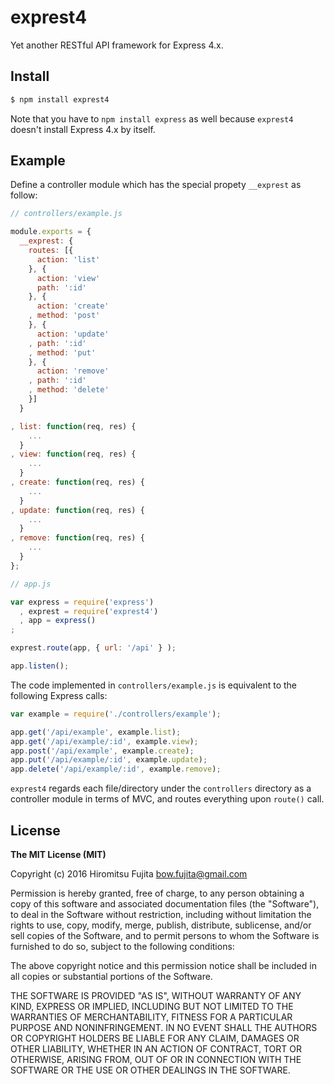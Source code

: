# exprest4

Yet another RESTful API framework for Express 4.x.

## Install

```sh
$ npm install exprest4
```

Note that you have to `npm install express` as well because `exprest4` doesn't install Express 4.x by itself.


## Example

Define a controller module which has the special propety `__exprest` as follow:

```javascript
// controllers/example.js

module.exports = {
  __exprest: {
    routes: [{
      action: 'list'
    }, {
      action: 'view'
      path: ':id'
    }, {
      action: 'create'
    , method: 'post'
    }, {
      action: 'update'
    , path: ':id'
    , method: 'put'
    }, {
      action: 'remove'
    , path: ':id'
    , method: 'delete'
    }]
  }

, list: function(req, res) {
    ...
  }
, view: function(req, res) {
    ...
  }
, create: function(req, res) {
    ...
  }
, update: function(req, res) {
    ...
  }
, remove: function(req, res) {
    ...
  }
};
```

```javascript
// app.js

var express = require('express')
  , exprest = require('exprest4')
  , app = express()
;

exprest.route(app, { url: '/api' } );

app.listen();
```

The code implemented in `controllers/example.js` is equivalent to the following Express calls:

```javascript
var example = require('./controllers/example');

app.get('/api/example', example.list);
app.get('/api/example/:id', example.view);
app.post('/api/example', example.create);
app.put('/api/example/:id', example.update);
app.delete('/api/example/:id', example.remove);
```

`exprest4` regards each file/directory under the `controllers` directory as a controller module in terms of MVC, and routes everything upon `route()` call.


## License

**The MIT License (MIT)**

Copyright (c) 2016 Hiromitsu Fujita <bow.fujita@gmail.com>

Permission is hereby granted, free of charge, to any person obtaining a copy of this software and associated documentation files (the "Software"), to deal in the Software without restriction, including without limitation the rights to use, copy, modify, merge, publish, distribute, sublicense, and/or sell copies of the Software, and to permit persons to whom the Software is furnished to do so, subject to the following conditions:

The above copyright notice and this permission notice shall be included in all copies or substantial portions of the Software.

THE SOFTWARE IS PROVIDED "AS IS", WITHOUT WARRANTY OF ANY KIND, EXPRESS OR IMPLIED, INCLUDING BUT NOT LIMITED TO THE WARRANTIES OF MERCHANTABILITY, FITNESS FOR A PARTICULAR PURPOSE AND NONINFRINGEMENT. IN NO EVENT SHALL THE AUTHORS OR COPYRIGHT HOLDERS BE LIABLE FOR ANY CLAIM, DAMAGES OR OTHER LIABILITY, WHETHER IN AN ACTION OF CONTRACT, TORT OR OTHERWISE, ARISING FROM, OUT OF OR IN CONNECTION WITH THE SOFTWARE OR THE USE OR OTHER DEALINGS IN THE SOFTWARE.

